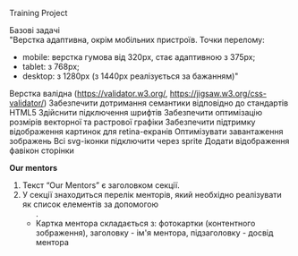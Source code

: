 Training Project

Базові задачі	
"Верстка адаптивна, окрім мобільних пристроїв. Точки перелому:
   - mobile: верстка гумова від 320px, стає адаптивною з 375px;
   - tablet: з 768px;
   - desktop: з 1280px (з 1440рх реалізується за бажанням)"

     
Верстка валідна (https://validator.w3.org/, https://jigsaw.w3.org/css-validator/)
Забезпечити дотримання семантики відповідно до стандартів HTML5
Здійснити підключення шрифтів
Забезпечити оптимізацію розмірів векторної та растрової графіки
Забезпечити підтримку відображення картинок для retina-екранів
Оптимізувати завантаження зображень
Всі svg-іконки підключити через sprite
Додати відображення фавікон сторінки


**Our mentors**	
1) Текст “Our Mentors” є заголовком секції.
2) У секції знаходиться перелік менторів, який необхідно реалізувати як список елементів за допомогою <ul>.
3) Картка ментора складається з: фотокартки (контентного зображення), заголовку - ім'я ментора, підзаголовку - досвід ментора
